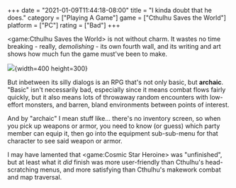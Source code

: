 +++
date = "2021-01-09T11:44:18-08:00"
title = "I kinda doubt that he does."
category = ["Playing A Game"]
game = ["Cthulhu Saves the World"]
platform = ["PC"]
rating = ["Bad"]
+++

<game:Cthulhu Saves the World> is not without charm.  It wastes no time breaking - really, <i>demolishing</i> - its own fourth wall, and its writing and art shows how much fun the game must've been to make.

![](%site.BaseURL%cthulhusavestheworld.jpg){width=400 height=300}

But inbetween its silly dialogs is an RPG that's not only basic, but <b>archaic</b>.  "Basic" isn't necessarily bad, especially since it means combat flows fairly quickly, but it also means lots of throwaway random encounters with low-effort monsters, and barren, bland environments between points of interest.

And by "archaic" I mean stuff like... there's no inventory screen, so when you pick up weapons or armor, you need to know (or guess) which party member can equip it, then go into the equipment sub-sub-menu for that character to see said weapon or armor.

I may have lamented that <game:Cosmic Star Heroine> was "unfinished", but at least what it <i>did</i> finish was more user-friendly than Cthulhu's head-scratching menus, and more satisfying than Cthulhu's makework combat and map traversal.
